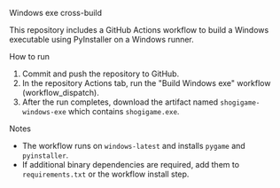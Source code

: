 Windows exe cross-build

This repository includes a GitHub Actions workflow to build a Windows executable using PyInstaller on a Windows runner.

How to run

1. Commit and push the repository to GitHub.
2. In the repository Actions tab, run the "Build Windows exe" workflow (workflow_dispatch).
3. After the run completes, download the artifact named `shogigame-windows-exe` which contains `shogigame.exe`.

Notes

- The workflow runs on `windows-latest` and installs `pygame` and `pyinstaller`.
- If additional binary dependencies are required, add them to `requirements.txt` or the workflow install step.
